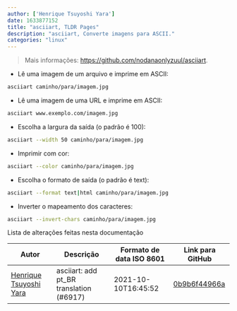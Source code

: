 ```yaml
---
author: ['Henrique Tsuyoshi Yara']
date: 1633877152
title: "asciiart, TLDR Pages"
description: "asciiart, Converte imagens para ASCII."
categories: "linux"
---
```

> Mais informações: <https://github.com/nodanaonlyzuul/asciiart>.

- Lê uma imagem de um arquivo e imprime em ASCII:

```bash
asciiart caminho/para/imagem.jpg
```

- Lê uma imagem de uma URL e imprime em ASCII:

```bash
asciiart www.exemplo.com/imagem.jpg
```

- Escolha a largura da saída (o padrão é 100):

```bash
asciiart --width 50 caminho/para/imagem.jpg
```

- Imprimir com cor:

```bash
asciiart --color caminho/para/imagem.jpg
```

- Escolha o formato de saída (o padrão é text):

```bash
asciiart --format text|html caminho/para/imagem.jpg
```

- Inverter o mapeamento dos caracteres:

```bash
asciiart --invert-chars caminho/para/imagem.jpg
```
Lista de alterações feitas nesta documentação


Autor | Descrição | Formato de data ISO 8601 | Link para GitHub
------|-----|-----|-----
[Henrique Tsuyoshi Yara](mailto:henri.tsuyoshi@hotmail.com) | asciiart: add pt_BR translation (#6917) | 2021-10-10T16:45:52 | [0b9b6f44966a](https://github.com/tldr-pages/tldr/commit/0b9b6f44966aa2ecd9f9839b073dbdbb671a5dc1)

